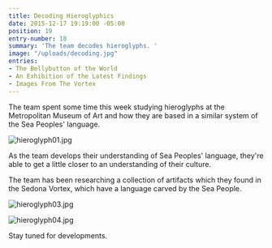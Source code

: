 ```yaml
---
title: Decoding Hieroglyphics
date: 2015-12-17 19:19:00 -05:00
position: 19
entry-number: 18
summary: 'The team decodes hieroglyphs. '
image: "/uploads/decoding.jpg"
entries:
- The Bellybutton of the World
- An Exhibition of the Latest Findings
- Images From The Vortex
---
```


The team spent some time this week studying hieroglyphs at the Metropolitan Museum of Art and how they are based in a similar system of the Sea Peoples' language.

![hieroglyph01.jpg](/uploads/hieroglyph01.jpg)

As the team develops their understanding of Sea Peoples' language, they're able to get a little closer to an understanding of their culture.

The team has been researching a collection of artifacts which they found in the Sedona Vortex, which have a language carved by the Sea People.

![hieroglyph03.jpg](/uploads/hieroglyph03.jpg)

![hieroglyph04.jpg](/uploads/hieroglyph04.jpg)

Stay tuned for developments.